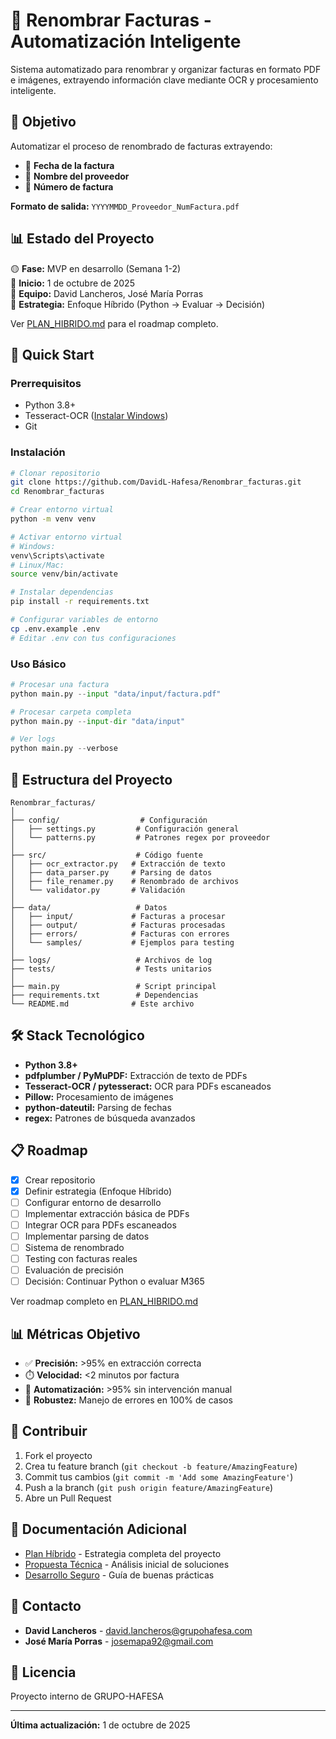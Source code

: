 # 📄 Renombrar Facturas - Automatización Inteligente

Sistema automatizado para renombrar y organizar facturas en formato PDF e imágenes, extrayendo información clave mediante OCR y procesamiento inteligente.

## 🎯 Objetivo

Automatizar el proceso de renombrado de facturas extrayendo:
- 📅 **Fecha de la factura**
- 🏢 **Nombre del proveedor**
- 🔢 **Número de factura**

**Formato de salida:** `YYYYMMDD_Proveedor_NumFactura.pdf`

## 📊 Estado del Proyecto

🟡 **Fase:** MVP en desarrollo (Semana 1-2)  
📅 **Inicio:** 1 de octubre de 2025  
👥 **Equipo:** David Lancheros, José María Porras  
🔄 **Estrategia:** Enfoque Híbrido (Python → Evaluar → Decisión)

Ver [PLAN_HIBRIDO.md](PLAN_HIBRIDO.md) para el roadmap completo.

## 🚀 Quick Start

### Prerrequisitos

- Python 3.8+
- Tesseract-OCR ([Instalar Windows](https://github.com/UB-Mannheim/tesseract/wiki))
- Git

### Instalación

```bash
# Clonar repositorio
git clone https://github.com/DavidL-Hafesa/Renombrar_facturas.git
cd Renombrar_facturas

# Crear entorno virtual
python -m venv venv

# Activar entorno virtual
# Windows:
venv\Scripts\activate
# Linux/Mac:
source venv/bin/activate

# Instalar dependencias
pip install -r requirements.txt

# Configurar variables de entorno
cp .env.example .env
# Editar .env con tus configuraciones
```

### Uso Básico

```python
# Procesar una factura
python main.py --input "data/input/factura.pdf"

# Procesar carpeta completa
python main.py --input-dir "data/input"

# Ver logs
python main.py --verbose
```

## 📁 Estructura del Proyecto

```
Renombrar_facturas/
│
├── config/                  # Configuración
│   ├── settings.py         # Configuración general
│   └── patterns.py         # Patrones regex por proveedor
│
├── src/                    # Código fuente
│   ├── ocr_extractor.py   # Extracción de texto
│   ├── data_parser.py     # Parsing de datos
│   ├── file_renamer.py    # Renombrado de archivos
│   └── validator.py       # Validación
│
├── data/                   # Datos
│   ├── input/             # Facturas a procesar
│   ├── output/            # Facturas procesadas
│   ├── errors/            # Facturas con errores
│   └── samples/           # Ejemplos para testing
│
├── logs/                   # Archivos de log
├── tests/                  # Tests unitarios
│
├── main.py                 # Script principal
├── requirements.txt        # Dependencias
└── README.md              # Este archivo
```

## 🛠️ Stack Tecnológico

- **Python 3.8+**
- **pdfplumber / PyMuPDF:** Extracción de texto de PDFs
- **Tesseract-OCR / pytesseract:** OCR para PDFs escaneados
- **Pillow:** Procesamiento de imágenes
- **python-dateutil:** Parsing de fechas
- **regex:** Patrones de búsqueda avanzados

## 📋 Roadmap

- [x] Crear repositorio
- [x] Definir estrategia (Enfoque Híbrido)
- [ ] Configurar entorno de desarrollo
- [ ] Implementar extracción básica de PDFs
- [ ] Integrar OCR para PDFs escaneados
- [ ] Implementar parsing de datos
- [ ] Sistema de renombrado
- [ ] Testing con facturas reales
- [ ] Evaluación de precisión
- [ ] Decisión: Continuar Python o evaluar M365

Ver roadmap completo en [PLAN_HIBRIDO.md](PLAN_HIBRIDO.md)

## 📊 Métricas Objetivo

- ✅ **Precisión:** >95% en extracción correcta
- ⏱️ **Velocidad:** <2 minutos por factura
- 🎯 **Automatización:** >95% sin intervención manual
- 🐛 **Robustez:** Manejo de errores en 100% de casos

## 🤝 Contribuir

1. Fork el proyecto
2. Crea tu feature branch (`git checkout -b feature/AmazingFeature`)
3. Commit tus cambios (`git commit -m 'Add some AmazingFeature'`)
4. Push a la branch (`git push origin feature/AmazingFeature`)
5. Abre un Pull Request

## 📝 Documentación Adicional

- [Plan Híbrido](PLAN_HIBRIDO.md) - Estrategia completa del proyecto
- [Propuesta Técnica](PROPUESTA.md) - Análisis inicial de soluciones
- [Desarrollo Seguro](DESARROLLO_SEGURO.md) - Guía de buenas prácticas

## 📧 Contacto

- **David Lancheros** - david.lancheros@grupohafesa.com
- **José María Porras** - josemapa92@gmail.com

## 📄 Licencia

Proyecto interno de GRUPO-HAFESA

---

**Última actualización:** 1 de octubre de 2025

